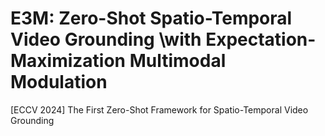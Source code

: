 # E3M: Zero-Shot Spatio-Temporal Video Grounding \\with Expectation-Maximization Multimodal Modulation
[ECCV 2024] The First Zero-Shot Framework for Spatio-Temporal Video Grounding
